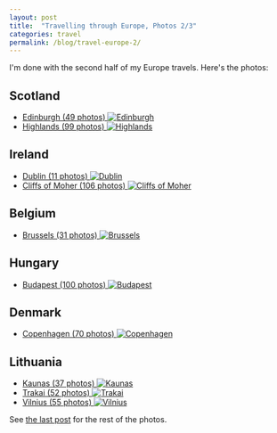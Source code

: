 ```yaml
---
layout: post
title:  "Travelling through Europe, Photos 2/3"
categories: travel
permalink: /blog/travel-europe-2/
---
```


I'm done with the second half of my Europe travels. Here's the photos:

## Scotland

- [Edinburgh (49 photos) ![Edinburgh](http://photos.hookrace.net/scotland/edinburgh/preview.jpg)](//photos.hookrace.net/scotland/edinburgh/)
- [Highlands (99 photos) ![Highlands](http://photos.hookrace.net/scotland/highlands/preview.jpg)](//photos.hookrace.net/scotland/highlands/)

<!--more-->
## Ireland

- [Dublin (11 photos) ![Dublin](http://photos.hookrace.net/ireland/dublin/preview.jpg)](//photos.hookrace.net/ireland/dublin/)
- [Cliffs of Moher (106 photos) ![Cliffs of Moher](http://photos.hookrace.net/ireland/moher/preview.jpg)](//photos.hookrace.net/ireland/moher/)

## Belgium

- [Brussels (31 photos) ![Brussels](http://photos.hookrace.net/belgium/brussels/preview.jpg)](//photos.hookrace.net/belgium/brussels/)

## Hungary

- [Budapest (100 photos) ![Budapest](http://photos.hookrace.net/hungary/budapest/preview.jpg)](//photos.hookrace.net/hungary/budapest/)

## Denmark

- [Copenhagen (70 photos) ![Copenhagen](http://photos.hookrace.net/denmark/copenhagen/preview.jpg)](//photos.hookrace.net/denmark/copenhagen/)

## Lithuania

- [Kaunas (37 photos) ![Kaunas](http://photos.hookrace.net/lithuania/kaunas/preview.jpg)](//photos.hookrace.net/lithuania/kaunas/)
- [Trakai (52 photos) ![Trakai](http://photos.hookrace.net/lithuania/trakai/preview.jpg)](//photos.hookrace.net/lithuania/trakai/)
- [Vilnius (55 photos) ![Vilnius](http://photos.hookrace.net/lithuania/vilnius/preview.jpg)](//photos.hookrace.net/lithuania/vilnius/)

See [the last post](/blog/travel-europe/) for the rest of the photos.
